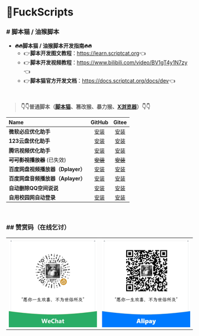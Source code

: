 # 🌈FuckScripts

### \# 脚本猫 / 油猴脚本

- **🔥🔥脚本猫 / 油猴脚本开发指南🔥🔥**
  - 👉**脚本开发图文教程**：<https://learn.scriptcat.org>👈
  - 👉**脚本开发视频教程**：<https://www.bilibili.com/video/BV1gT4y1N7zy>👈
  - 👉**脚本猫官方开发文档**：<https://docs.scriptcat.org/docs/dev>👈

<br>

> **👇👇普通脚本（[脚本猫](https://docs.scriptcat.org)、篡改猴、暴力猴、[X浏览器](https://www.xbext.com)）👇👇**

| Name | GitHub | Gitee |
|:---|:---:|:---:|
| **微软必应优化助手** | [安装](https://raw.githubusercontent.com/geoisam/FuckScripts/main/gm/微软必应优化助手.user.js) | [安装](https://gitee.com/geoisam/FuckScripts/raw/main/gm/微软必应优化助手.user.js) |
| **123云盘优化助手** | [安装](https://raw.githubusercontent.com/geoisam/FuckScripts/main/gm/123云盘优化助手.user.js) | [安装](https://gitee.com/geoisam/FuckScripts/raw/main/gm/123云盘优化助手.user.js) |
| **腾讯视频优化助手** | [安装](https://raw.githubusercontent.com/geoisam/FuckScripts/main/gm/腾讯视频优化助手.user.js) | [安装](https://gitee.com/geoisam/FuckScripts/raw/main/gm/腾讯视频优化助手.user.js) |
| ~~**可可影视播放器**~~ (已失效) | [~~安装~~](https://raw.githubusercontent.com/geoisam/FuckScripts/main/gm/可可影视播放器.user.js) | [~~安装~~](https://gitee.com/geoisam/FuckScripts/raw/main/gm/可可影视播放器.user.js) |
| **百度网盘视频播放器（Dplayer）** | [安装](https://raw.githubusercontent.com/geoisam/FuckScripts/main/gm/百度网盘视频播放器（改）.user.js) | [安装](https://gitee.com/geoisam/FuckScripts/raw/main/gm/百度网盘视频播放器（改）.user.js) |
| **百度网盘音频播放器（Aplayer）** | [安装](https://raw.githubusercontent.com/geoisam/FuckScripts/main/gm/百度网盘音频播放器（改）.user.js) | [安装](https://gitee.com/geoisam/FuckScripts/raw/main/gm/百度网盘音频播放器（改）.user.js) |
| **自动删除QQ空间说说** | [安装](https://raw.githubusercontent.com/geoisam/FuckScripts/main/gm/自动删除QQ空间说说.user.js) | [安装](https://gitee.com/geoisam/FuckScripts/raw/main/gm/自动删除QQ空间说说.user.js) |
| **自用校园网自动登录** | [安装](https://raw.githubusercontent.com/geoisam/FuckScripts/main/gm/自用校园网自动登录.user.js) | [安装](https://gitee.com/geoisam/FuckScripts/raw/main/gm/自用校园网自动登录.user.js) |

<br>

### \#\# 赞赏码（在线乞讨）

<table>
<tr>
<td><a>
<img src="../images/wechat.jpg">
</a></td>
<td><a>
<img src="../images/alipay.jpg">
</a></td>
</tr>
</table>
